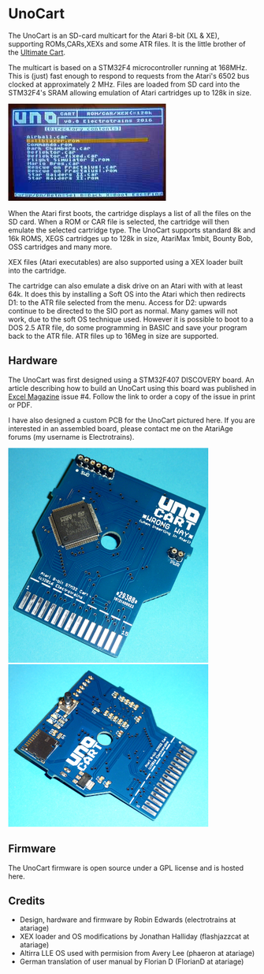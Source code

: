 UnoCart
=======
The UnoCart is an SD-card multicart for the Atari 8-bit (XL & XE), supporting ROMs,CARs,XEXs and some ATR files.
It is the little brother of the [Ultimate Cart](https://github.com/robinhedwards/UltimateCart/).

The multicart is based on a STM32F4 microcontroller running at 168MHz. This is (just) fast enough to respond to requests
from the Atari's 6502 bus clocked at approximately 2 MHz. Files are loaded from SD card into the STM32F4's SRAM allowing
emulation of Atari cartridges up to 128k in size.

![Image](images/menu_small.jpg?raw=true)

When the Atari first boots, the cartridge displays a list of all the files on the SD card. When a ROM or CAR file is
selected, the cartridge will then emulate the selected cartridge type. The UnoCart supports standard 8k and 16k ROMS,
XEGS cartridges up to 128k in size, AtariMax 1mbit, Bounty Bob, OSS cartridges and many more.

XEX files (Atari executables) are also supported using a XEX loader built into the cartridge.

The cartridge can also emulate a disk drive on an Atari with with at least 64k. It does this by installing a Soft OS into
the Atari which then redirects D1: to the ATR file selected from the menu. Access for D2: upwards continue to be directed
to the SIO port as normal.
Many games will not work, due to the soft OS technique used. However it is possible to boot to a DOS 2.5 ATR file,
do some programming in BASIC and save your program back to the ATR file. ATR files up to 16Meg in size are supported.

Hardware
--------
The UnoCart was first designed using a STM32F407 DISCOVERY board. An article describing how to build an UnoCart using
this board was published in [Excel Magazine](http://excel-retro-mag.co.uk) issue #4. Follow the link to order a copy of the 
issue in print or PDF.

I have also designed a custom PCB for the UnoCart pictured here. If you are interested in an assembled board, please
contact me on the AtariAge forums (my username is Electrotrains).

![Bottom/Back of PCB when inserted in Atari](images/board_front.jpg?raw=true)
![Top/Front of PCB when inserted in Atari](images/board_back.jpg?raw=true)

Firmware
--------
The UnoCart firmware is open source under a GPL license and is hosted here.

Credits
-------
* Design, hardware and firmware by Robin Edwards (electrotrains at atariage)
* XEX loader and OS modifications by Jonathan Halliday (flashjazzcat at atariage)
* Altirra LLE OS used with permision from Avery Lee (phaeron at atariage)
* German translation of user manual by Florian D (FlorianD at atariage)